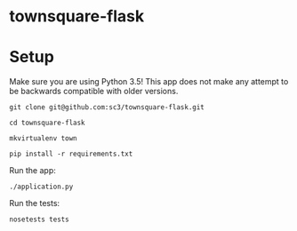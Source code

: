 townsquare-flask
================


Setup
=====

Make sure you are using Python 3.5! This app does not make any attempt
to be backwards compatible with older versions.

```
git clone git@github.com:sc3/townsquare-flask.git

cd townsquare-flask

mkvirtualenv town

pip install -r requirements.txt

```

Run the app:

```
./application.py

```

Run the tests:

```
nosetests tests

```

